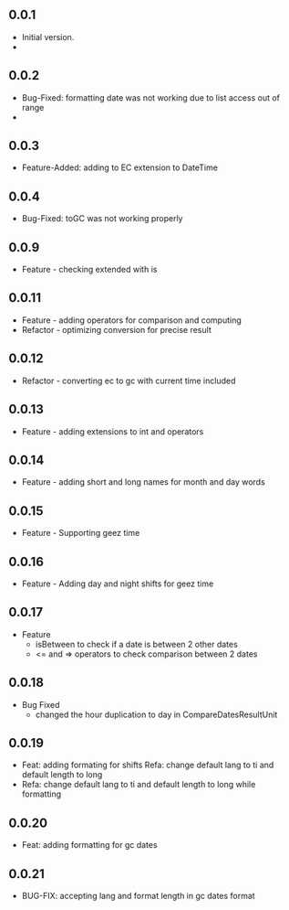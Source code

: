 ## 0.0.1

- Initial version.
-

## 0.0.2

- Bug-Fixed: formatting date was not working due to list access out of range
-

## 0.0.3

- Feature-Added: adding to EC extension to DateTime

## 0.0.4

- Bug-Fixed: toGC was not working properly

## 0.0.9

- Feature - checking extended with is

## 0.0.11

- Feature - adding operators for comparison and computing
- Refactor - optimizing conversion for precise result

## 0.0.12

- Refactor - converting ec to gc with current time included

## 0.0.13

- Feature - adding extensions to int and operators

## 0.0.14

- Feature - adding short and long names for month and day words

## 0.0.15

- Feature - Supporting geez time

## 0.0.16

- Feature - Adding day and night shifts for geez time

## 0.0.17

- Feature
  - isBetween to check if a date is between 2 other dates
  - <= and => operators to check comparison between 2 dates

## 0.0.18

- Bug Fixed
  - changed the hour duplication to day in CompareDatesResultUnit

## 0.0.19

- Feat: adding formating for shifts Refa: change default lang to ti and default length to long
- Refa: change default lang to ti and default length to long while formatting

## 0.0.20

- Feat: adding formatting for gc dates

## 0.0.21

- BUG-FIX: accepting lang and format length in gc dates format
